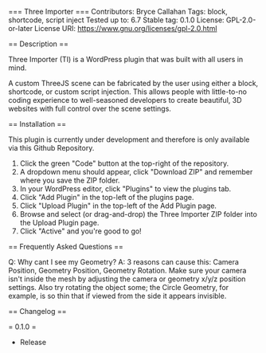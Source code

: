=== Three Importer ===
Contributors:      Bryce Callahan
Tags:              block, shortcode, script inject
Tested up to:      6.7
Stable tag:        0.1.0
License:           GPL-2.0-or-later
License URI:       https://www.gnu.org/licenses/gpl-2.0.html

== Description ==

Three Importer (TI) is a WordPress plugin that was built with all users in mind.

A custom ThreeJS scene can be fabricated by the user using either a block, shortcode, or custom script injection. This allows people with little-to-no coding experience to well-seasoned developers to create beautiful, 3D websites with full control over the scene settings.

== Installation ==

This plugin is currently under development and therefore is only available via this Github Repository.

1. Click the green "Code" button at the top-right of the repository.
2. A dropdown menu should appear, click "Download ZIP" and remember where you save the ZIP folder.
3. In your WordPress editor, click "Plugins" to view the plugins tab.
4. Click "Add Plugin" in the top-left of the plugins page.
5. Click "Upload Plugin" in the top-left of the Add Plugin page.
6. Browse and select (or drag-and-drop) the Three Importer ZIP folder into the Upload Plugin page.
7. Click "Active" and you're good to go!



== Frequently Asked Questions ==

Q: Why cant I see my Geometry? 
    A: 3 reasons can cause this: Camera Position, Geometry Position, Geometry Rotation. Make sure your camera isn't inside the mesh by adjusting the camera or geometry x/y/z position settings.  Also try rotating the object some; the Circle Geometry, for example, is so thin that if viewed from the side it appears invisible. 


== Changelog ==

= 0.1.0 =
* Release